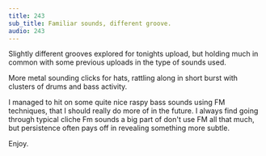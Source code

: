 ```yaml
---
title: 243
sub_title: Familiar sounds, different groove.
audio: 243
---
```

Slightly different grooves explored for tonights upload, but holding much in common with some previous uploads in the type of sounds used.

More metal sounding clicks for hats, rattling along in short burst with clusters of drums and bass activity.

I managed to hit on some quite nice raspy bass sounds using FM techniques, that I should really do more of in the future. I always find going through typical cliche Fm sounds a big part of don't use FM all that much, but persistence often pays off in revealing something more subtle.

Enjoy.
